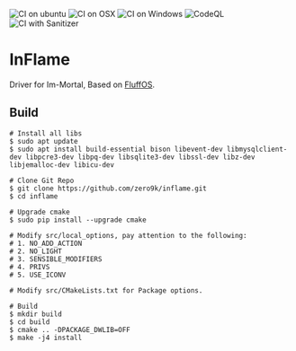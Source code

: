 ![CI on ubuntu](https://github.com/zero9k/inflame/workflows/CI%20on%20ubuntu/badge.svg)
![CI on OSX](https://github.com/zero9k/inflame/workflows/CI%20on%20OSX/badge.svg)
![CI on Windows](https://github.com/zero9k/inflame/workflows/CI%20on%20Windows/badge.svg)
![CodeQL](https://github.com/zero9k/inflame/workflows/CodeQL/badge.svg)
![CI with Sanitizer](https://github.com/zero9k/inflame/workflows/CI%20with%20Sanitizer/badge.svg)

# InFlame
Driver for Im-Mortal, Based on [FluffOS](https://github.com/fluffos/fluffos).

## Build
```shell
# Install all libs
$ sudo apt update
$ sudo apt install build-essential bison libevent-dev libmysqlclient-dev libpcre3-dev libpq-dev libsqlite3-dev libssl-dev libz-dev libjemalloc-dev libicu-dev

# Clone Git Repo
$ git clone https://github.com/zero9k/inflame.git
$ cd inflame

# Upgrade cmake
$ sudo pip install --upgrade cmake

# Modify src/local_options, pay attention to the following:
# 1. NO_ADD_ACTION
# 2. NO_LIGHT
# 3. SENSIBLE_MODIFIERS
# 4. PRIVS
# 5. USE_ICONV

# Modify src/CMakeLists.txt for Package options.

# Build
$ mkdir build
$ cd build
$ cmake .. -DPACKAGE_DWLIB=OFF
$ make -j4 install
```
